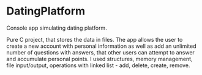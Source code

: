 # DatingPlatform
Console app simulating dating platform. 

Pure C project, that stores the data in files. The app allows the
user to create a new account with personal information as well
as add an unlimited number of questions with answers, that
other users can attempt to answer and accumulate personal
points.
I used structures, memory management, file input/output,
operations with linked list - add, delete, create, remove.
